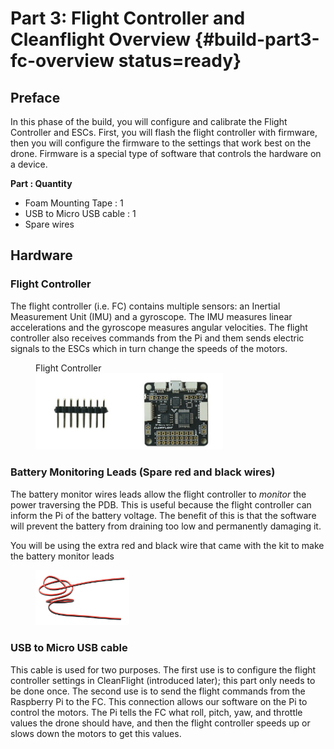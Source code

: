 # Part 3: Flight Controller and Cleanflight  Overview {#build-part3-fc-overview status=ready}


## Preface

In this phase of the build, you will configure and calibrate the Flight Controller and ESCs. First, you will flash the flight controller with firmware, then you will configure the firmware to the settings that work best on the drone. Firmware is a special type of software that controls the hardware on a device.  

**Part : Quantity**
- Foam Mounting Tape : 1
- USB to Micro USB cable : 1
- Spare wires

## Hardware

### Flight Controller

The flight controller (i.e. FC) contains multiple sensors: an Inertial Measurement Unit (IMU) and a gyroscope. The IMU measures linear accelerations and the gyroscope measures angular velocities. The flight controller also receives commands from the Pi and them sends electric signals to the ESCs which in turn change the speeds of the motors.

<figure>
     <figcaption>Flight Controller</figcaption>
    <img src="photos/new-fc.png" width="300"/>
</figure>


### Battery Monitoring Leads (Spare red and black wires)

The battery monitor wires leads allow the flight controller to *monitor* the power traversing the PDB. This is useful because the flight controller can inform the Pi of the battery voltage. The benefit of this is that the software will prevent the battery from draining too low and permanently damaging it.

You will be using the extra red and black wire that came with the kit to make the battery monitor leads

<figure>  
  <img style='width:150px' src="photos/new-wires-red-black.png"/>
</figure>

### USB to Micro USB cable

This cable is used for two purposes. The first use is to configure the flight controller settings in CleanFlight (introduced later); this part only needs to be done once. The second use is to send the flight commands from the Raspberry Pi to the FC. This connection allows our software on the Pi to control the motors. The Pi tells the FC what roll, pitch, yaw, and throttle values the drone should have, and then the flight controller speeds up or slows down the motors to get this values.
